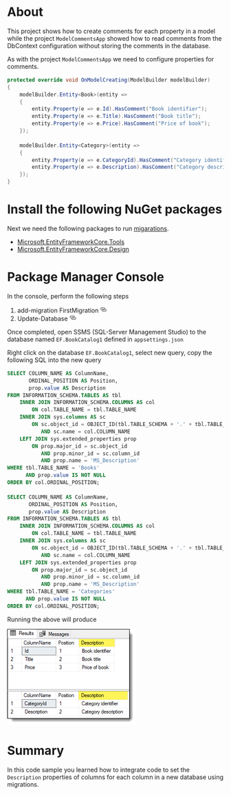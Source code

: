 ﻿# About

This project shows how to create comments for each property in a model while the project `ModelCommentsApp` showed how to read comments from the DbContext configuration without storing the comments in the database.

As with the project `ModelCommentsApp` we need to configure properties for comments.

```csharp
protected override void OnModelCreating(ModelBuilder modelBuilder)
{
    modelBuilder.Entity<Book>(entity =>
    {
        entity.Property(e => e.Id).HasComment("Book identifier");
        entity.Property(e => e.Title).HasComment("Book title");
        entity.Property(e => e.Price).HasComment("Price of book");
    });

    modelBuilder.Entity<Category>(entity =>
    {
        entity.Property(e => e.CategoryId).HasComment("Category identifier");
        entity.Property(e => e.Description).HasComment("Category description");
    });
}
```

# Install the following NuGet packages

Next we need the following packages to run [migarations](https://docs.microsoft.com/en-us/ef/core/managing-schemas/migrations/?tabs=dotnet-core-cli).

- [Microsoft.EntityFrameworkCore.Tools](https://www.nuget.org/packages/Microsoft.EntityFrameworkCore.Tools/6.0.8?_src=template)
- [Microsoft.EntityFrameworkCore.Design](https://www.nuget.org/packages/Microsoft.EntityFrameworkCore.Design/7.0.0-preview.7.22376.2)

# Package Manager Console

In the console, perform the following steps

1. add-migration FirstMigration [![](assets/Link_16x.png)](https://docs.microsoft.com/en-us/ef/core/cli/powershell#add-migration)
1. Update-Database [![](assets/Link_16x.png)](https://docs.microsoft.com/en-us/ef/core/cli/powershell#update-database)

Once completed, open SSMS (SQL-Server Management Studio) to the database named `EF.BookCatalog1` defined in `appsettings.json`

Right click on the database `EF.BookCatalog1`, select new query, copy the following SQL into the new query


```sql
SELECT COLUMN_NAME AS ColumnName,
       ORDINAL_POSITION AS Position,
       prop.value AS Description
FROM INFORMATION_SCHEMA.TABLES AS tbl
    INNER JOIN INFORMATION_SCHEMA.COLUMNS AS col
        ON col.TABLE_NAME = tbl.TABLE_NAME
    INNER JOIN sys.columns AS sc
        ON sc.object_id = OBJECT_ID(tbl.TABLE_SCHEMA + '.' + tbl.TABLE_NAME)
           AND sc.name = col.COLUMN_NAME
    LEFT JOIN sys.extended_properties prop
        ON prop.major_id = sc.object_id
           AND prop.minor_id = sc.column_id
           AND prop.name = 'MS_Description'
WHERE tbl.TABLE_NAME = 'Books'
      AND prop.value IS NOT NULL
ORDER BY col.ORDINAL_POSITION;

SELECT COLUMN_NAME AS ColumnName,
       ORDINAL_POSITION AS Position,
       prop.value AS Description
FROM INFORMATION_SCHEMA.TABLES AS tbl
    INNER JOIN INFORMATION_SCHEMA.COLUMNS AS col
        ON col.TABLE_NAME = tbl.TABLE_NAME
    INNER JOIN sys.columns AS sc
        ON sc.object_id = OBJECT_ID(tbl.TABLE_SCHEMA + '.' + tbl.TABLE_NAME)
           AND sc.name = col.COLUMN_NAME
    LEFT JOIN sys.extended_properties prop
        ON prop.major_id = sc.object_id
           AND prop.minor_id = sc.column_id
           AND prop.name = 'MS_Description'
WHERE tbl.TABLE_NAME = 'Categories'
      AND prop.value IS NOT NULL
ORDER BY col.ORDINAL_POSITION;
```

Running the above will produce

![Sql Descriptions](assets/sql_descriptions.png)

# Summary

In this code sample you learned how to integrate code to set the `Description` properties of columns for each column in a new database using migrations.


